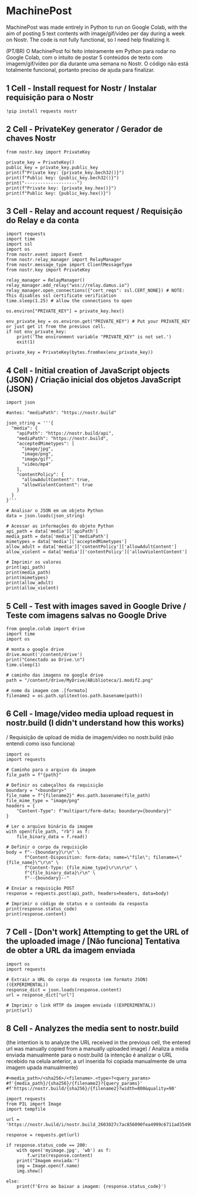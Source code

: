 # MachinePost
MachinePost was made entirely in Python to run on Google Colab, with the aim of posting 5 text contents with image/gif/video per day during a week on Nostr.  The code is not fully functional, so I need help finalizing it.

(PT/BR) O MachinePost foi feito inteiramente em Python para rodar no Google Colab, com o intuito de postar 5 conteúdos de texto com imagem/gif/vídeo por dia durante uma semana no Nostr. O código não está totalmente funcional, portanto preciso de ajuda para finalizar.

## 1 Cell - Install request for Nostr / Instalar requisição para o Nostr
```
!pip install requests nostr
```

## 2 Cell - PrivateKey generator / Gerador de chaves Nostr
```
from nostr.key import PrivateKey

private_key = PrivateKey()
public_key = private_key.public_key
print(f"Private key: {private_key.bech32()}")
print(f"Public key: {public_key.bech32()}")
print("--------------------")
print(f"Private key: {private_key.hex()}")
print(f"Public key: {public_key.hex()}")
```

## 3 Cell - Relay and account request / Requisição do Relay e da conta
```
import requests
import time
import ssl
import os
from nostr.event import Event
from nostr.relay_manager import RelayManager
from nostr.message_type import ClientMessageType
from nostr.key import PrivateKey

relay_manager = RelayManager()
relay_manager.add_relay("wss://relay.damus.io")
relay_manager.open_connections({"cert_reqs": ssl.CERT_NONE}) # NOTE: This disables ssl certificate verification
time.sleep(1.25) # allow the connections to open

os.environ["PRIVATE_KEY"] = private_key.hex()

env_private_key = os.environ.get("PRIVATE_KEY") # Put your PRIVATE_KEY or just get it from the previous cell.
if not env_private_key:
    print('The environment variable "PRIVATE_KEY" is not set.')
    exit(1)

private_key = PrivateKey(bytes.fromhex(env_private_key))
```

## 4 Cell -  Initial creation of JavaScript objects (JSON) / Criação inicial dos objetos JavaScript (JSON)
```
import json

#antes: "mediaPath": "https://nostr.build"

json_string = '''{
  "media": {
    "apiPath": "https://nostr.build/api",
    "mediaPath": "https://nostr.build",
    "acceptedMimetypes": [
      "image/jpg",
      "image/png",
      "image/gif",
      "video/mp4"
    ],
    "contentPolicy": {
      "allowAdultContent": true,
      "allowViolentContent": true
    }
  }
}'''

# Analisar o JSON em um objeto Python
data = json.loads(json_string)

# Acessar as informações do objeto Python
api_path = data['media']['apiPath']
media_path = data['media']['mediaPath']
mimetypes = data['media']['acceptedMimetypes']
allow_adult = data['media']['contentPolicy']['allowAdultContent']
allow_violent = data['media']['contentPolicy']['allowViolentContent']

# Imprimir os valores
print(api_path)
print(media_path)
print(mimetypes)
print(allow_adult)
print(allow_violent)
```

## 5 Cell - Test with images saved in Google Drive / Teste com imagens salvas no Google Drive
```
from google.colab import drive
import time
import os

# monta o google drive
drive.mount('/content/drive')
print("Conectado ao Drive.\n")
time.sleep(1)

# caminho das imagens no google drive
path = "/content/drive/MyDrive/ABiblioteca/1.modif2.png" 

# nome da imagem com .[formato]
filename2 = os.path.splitext(os.path.basename(path))
```

## 6 Cell - Image/video media upload request in nostr.build (I didn't understand how this works) 
/ Requisição de upload de midia de imagem/video no nostr.build (não entendi como isso funciona)
```
import os
import requests

# Caminho para o arquivo da imagem
file_path = f"{path}"

# Definir os cabeçalhos da requisição
boundary = "<boundary>"
file_name = f"{filename2}" #os.path.basename(file_path) 
file_mime_type = "image/png"
headers = {
    "Content-Type": f"multipart/form-data; boundary={boundary}"
}

# Ler o arquivo binário da imagem
with open(file_path, "rb") as f:
    file_binary_data = f.read()

# Definir o corpo da requisição
body = f"--{boundary}\r\n" \
       f"Content-Disposition: form-data; name=\"file\"; filename=\"{file_name}\"\r\n" \
       f"Content-Type: {file_mime_type}\r\n\r\n" \
       f"{file_binary_data}\r\n" \
       f"--{boundary}--"

# Enviar a requisição POST
response = requests.post(api_path, headers=headers, data=body)

# Imprimir o código de status e o conteúdo da resposta
print(response.status_code)
print(response.content)
```

## 7 Cell - [Don't work] Attempting to get the URL of the uploaded image / [Não funciona] Tentativa de obter a URL da imagem enviada
```
import os
import requests

# Extrair a URL do corpo da resposta (em formato JSON) ((EXPERIMENTAL))
response_dict = json.loads(response.content)
url = response_dict["url"]

# Imprimir o link HTTP da imagem enviada ((EXPERIMENTAL))
print(url)
```

## 8 Cell - Analyzes the media sent to nostr.build 
(the intention is to analyze the URL received in the previous cell, the entered url was manually copied from a manually uploaded image)
/ Analiza a midia enviada manualmente para o nostr.build 
(a intenção é analizar o URL recebido na celula anterior, a url inserida foi copiada manualmente de uma imagem upada manualmente)
```
#<media_path>/<sha256>/<filename>.<type>?<query_params>
#f'{media_path}/{sha256}/{filename2}?{query_params}'
#f'https://nostr.build/{sha256}/{filename2}?width=800&quality=90'

import requests
from PIL import Image
import tempfile

url = 'https://nostr.build/i/nostr.build_2603027c7ac856090fea4999c6711ad35490b1b0c6b255637c82bb2460681f10.jpg'

response = requests.get(url)

if response.status_code == 200:
    with open('myimage.jpg', 'wb') as f:
        f.write(response.content)
    print("Imagem enviada:")
    img = Image.open(f.name)
    img.show()   
    
else:
    print(f'Erro ao baixar a imagem: {response.status_code}')
```
